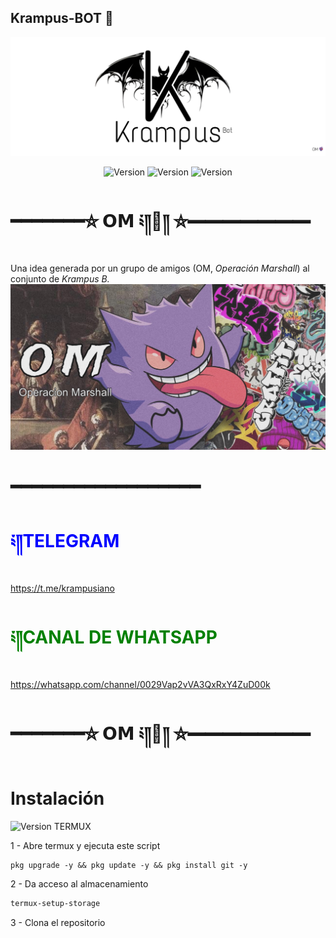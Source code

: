 ## Krampus-BOT 👻
![KrampusBotKram](./assets/images/krampusbotprincipal.jpg)
<div align="center">
 <img alt="Version" src="https://img.shields.io/badge/Version-1.1.0-purple">
  <img alt="Version" src="https://img.shields.io/badge/by-Krampus-yellow">
  <img alt="Version" src="https://img.shields.io/badge/OM-OperacionMarshall-red">
  </div>
  
# ━━━━━━━⛥ 𝗢𝗠 ༴༎👻༎ ⛦━━━━━━━
Una idea generada por un grupo de amigos (OM, *Operación Marshall*) al conjunto de *Krampus B.*
![KrampusBotKram](./assets/images/om.jpg)
# ━━━━━━━━━━━━━━━━━━
# <span style="color:blue">༴༎TELEGRAM</span>
https://t.me/krampusiano
# <span style="color:green">༴༎CANAL DE WHATSAPP</span>
https://whatsapp.com/channel/0029Vap2vVA3QxRxY4ZuD00k
# ━━━━━━━⛥ 𝗢𝗠 ༴༎👻༎ ⛦━━━━━━━
# Instalación
<img alt="Version" src="https://img.shields.io/badge/en-android-green">
TERMUX

1 - Abre termux y ejecuta este script

```
pkg upgrade -y && pkg update -y && pkg install git -y
```

2 - Da acceso al almacenamiento

```sh
termux-setup-storage
```

3 - Clona el repositorio
